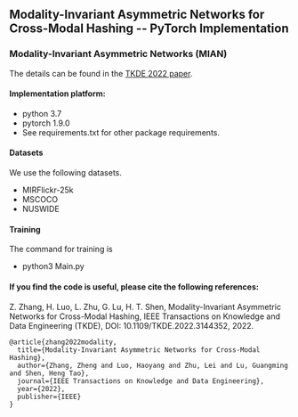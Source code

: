 ## Modality-Invariant Asymmetric Networks for Cross-Modal Hashing -- PyTorch Implementation

### Modality-Invariant Asymmetric Networks (MIAN) 

The details can be found in the [TKDE 2022 paper](https://ieeexplore.ieee.org/document/9689994/). 

#### Implementation platform: 
* python 3.7  
* pytorch 1.9.0 
* See requirements.txt for other package requirements.

#### Datasets
We use the following datasets.

* MIRFlickr-25k  
* MSCOCO
* NUSWIDE

#### Training
The command for training is
* python3 Main.py

#### If you find the code is useful, please cite the following references:    
Z. Zhang, H. Luo, L. Zhu, G. Lu, H. T. Shen, Modality-Invariant Asymmetric Networks for Cross-Modal Hashing, IEEE Transactions on Knowledge and Data Engineering (TKDE), DOI: 10.1109/TKDE.2022.3144352, 2022.

```
@article{zhang2022modality,
  title={Modality-Invariant Asymmetric Networks for Cross-Modal Hashing},
  author={Zhang, Zheng and Luo, Haoyang and Zhu, Lei and Lu, Guangming and Shen, Heng Tao},
  journal={IEEE Transactions on Knowledge and Data Engineering},
  year={2022},
  publisher={IEEE}
}
```